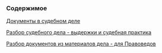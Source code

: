 <!-- [В начало](/docs/index.md) -->

### Содержимое

[Документы в судебном деле](./dokumenty-v-sud-dele/)

[Разбор судебного дела - выдержки и судебная практика](./sud-delo-razbor-voprosov/)

[Разбор документов из материалов дела - для Правоведов](./sud-delo-razbor-docs/)



